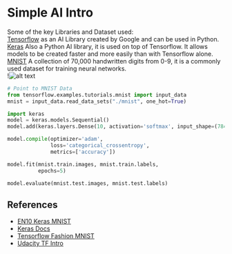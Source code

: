 # Simple AI Intro

Some of the key Libraries and Dataset used:     
[Tensorflow](https://en.wikipedia.org/wiki/TensorFlow) as an AI Library created by Google and can be used in Python.    
[Keras](https://en.wikipedia.org/wiki/Keras) Also a Python AI library, it is used on top of Tensorflow. It allows models to be created faster and more easily than with Tensorflow alone.   
[MNIST](https://en.wikipedia.org/wiki/MNIST_database) A collection of 70,000 handwritten digits from 0-9, it is a commonly used dataset for training neural networks.   
!![alt text](https://en.wikipedia.org/wiki/MNIST_database#/media/File:MnistExamples.png "MNIST")    


```python
# Point to MNIST Data
from tensorflow.examples.tutorials.mnist import input_data
mnist = input_data.read_data_sets("./mnist", one_hot=True)

import keras
model = keras.models.Sequential()
model.add(keras.layers.Dense(10, activation='softmax', input_shape=(784,)))

model.compile(optimizer='adam', 
              loss='categorical_crossentropy',
              metrics=['accuracy'])

model.fit(mnist.train.images, mnist.train.labels,
          epochs=5)

model.evaluate(mnist.test.images, mnist.test.labels)
```

## References

* [EN10 Keras MNIST](https://github.com/EN10/KerasMNIST)
* [Keras Docs](https://keras.io/getting-started/sequential-model-guide)
* [Tensorflow Fashion MNIST](https://www.tensorflow.org/tutorials/keras/basic_classification)
* [Udacity TF Intro](https://eu.udacity.com/course/intro-to-tensorflow-for-deep-learning--ud187)
